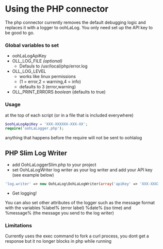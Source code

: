# Using the PHP connector

The php connector currently removes the default debugging logic and replaces it with a logger to oohLaLog.
You only need set up the API key to be good to go.

### Global variables to set

* oohLaLogApiKey
* OLL_LOG_FILE _(optional)_
  * Defauls to /usr/local/php/error.log
* OLL_LOG_LEVEL
  * works like linux permissions
  * (1 = error,2 = warning,4 = info)
  * defaults to 3 (error,warning)
* OLL_PRINT_ERRORS _boolean_ (defaults to true)
 
### Usage
at the top of each script (or in a file that is included everywhere)

```php
$oohLaLogApiKey = 'XXX-XXXXXX-XXX-XX';
require('oohLaLogger.php');
```

anything that happens before the require will not be sent to oohlalog

## PHP Slim Log Writer

* add OohLaLoggerSlim.php to your project
* set OohLaLogWriter log writer as your log writer and add your API key (see example below)

```php
'log.writer' => new OohLaLog\OohLaLogWriter(array('apiKey' => 'XXX-XXXXXX-XXX-XX')),
```

* Get logging!

You can also set other attributes of the logger such as the message format with the variables %label% (error label) %date% (iso time) and %message% (the message you send to the log writer)

### Limitations

Currently uses the exec command to fork a curl process, you dont get a response but it no longer blocks in php while running

